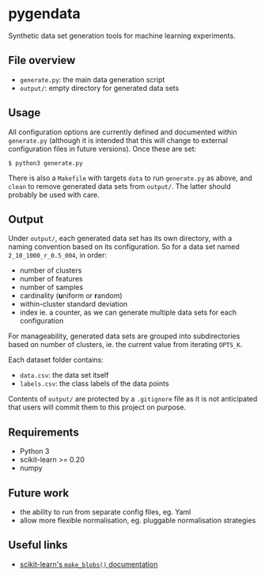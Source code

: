 # pygendata

Synthetic data set generation tools for machine learning experiments.

## File overview

- ``generate.py``: the main data generation script
- ``output/``: empty directory for generated data sets

## Usage

All configuration options are currently defined and documented within ``generate.py`` (although it is intended that this will change to external configuration files in future versions). Once these are set:

``$ python3 generate.py``

There is also a ``Makefile`` with targets ``data`` to run ``generate.py`` as above, and ``clean`` to remove generated data sets from ``output/``. The latter should probably be used with care.

## Output

Under ``output/``, each generated data set has its own directory, with a naming convention based on its configuration. So for a data set named ``2_10_1000_r_0.5_004``, in order:

- number of clusters
- number of features
- number of samples
- cardinality (**u**niform or **r**andom)
- within-cluster standard deviation
- index ie. a counter, as we can generate multiple data sets for each configuration

For manageability, generated data sets are grouped into subdirectories based on number of clusters, ie. the current value from iterating ``OPTS_K``.

Each dataset folder contains:

- ``data.csv``: the data set itself
- ``labels.csv``: the class labels of the data points

Contents of ``output/`` are protected by a ``.gitignore`` file as it is not anticipated that users will commit them to this project on purpose.

## Requirements

- Python 3
- scikit-learn >= 0.20
- numpy


## Future work

- the ability to run from separate config files, eg. Yaml
- allow more flexible normalisation, eg. pluggable normalisation strategies


## Useful links

- [scikit-learn's ``make_blobs()`` documentation](https://scikit-learn.org/stable/modules/generated/sklearn.datasets.make_blobs.html)



